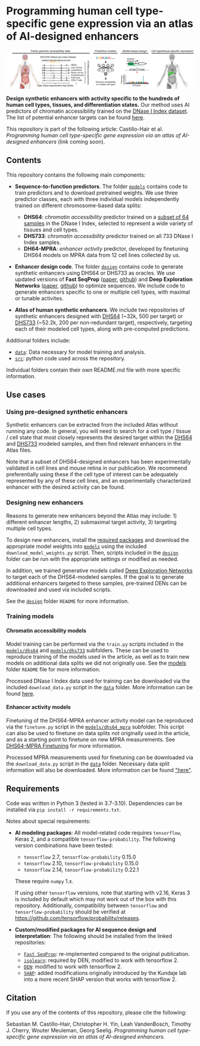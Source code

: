 # Programming human cell type-specific gene expression via an atlas of AI-designed enhancers

![plot](./readme_fig.png)

**Design synthetic enhancers with activity specific to the hundreds of human cell types, tissues, and differentiation states.** Our method uses AI predictors of chromatin accessibility trained on the [DNase I Index dataset](https://doi.org/10.1038/s41586-020-2559-3). The list of potential enhancer targets can be found [here](https://static-content.springer.com/esm/art%3A10.1038%2Fs41586-020-2559-3/MediaObjects/41586_2020_2559_MOESM3_ESM.xlsx).

This repository is part of the following article: Castillo-Hair et al. *Programming human cell type-specific gene expression via an atlas of AI-designed enhancers* (link coming soon).

## Contents

This repository contains the following main components:

- **Sequence-to-function predictors**. The folder [`models`](./models) contains code to train predictors and to download pretrained weights. We use three predictor classes, each with three individual models independently trained on different chromosome-based data splits:
    
    - **DHS64**: *chromatin accessibility* predictor trained on a [subset of 64 samples](./data/dhs_index/dhs64_training/selected_biosample_metadata.xlsx) in the DNase I Index, selected to represent a wide variety of tissues and cell types.
    - **DHS733**: *chromatin accessibility* predictor trained on all 733 DNase I Index samples.
    - **DH64-MPRA**: *enhancer activity* predictor, developed by finetuning DHS64 models on MPRA data from 12 cell lines collected by us.
    
- **Enhancer design code**. The folder [`design`](./design/) contains code to generate synthetic enhancers using DHS64 or DHS733 as oracles. We use updated versions of **Fast SeqProp** ([paper](https://doi.org/10.1186/s12859-021-04437-5), [github](https://github.com/castillohair/corefsp/)) and **Deep Exploration Networks** ([paper](https://doi.org/10.1016/j.cels.2020.05.007), [github](https://github.com/castillohair/genesis/)) to optimize sequences. We include code to generate enhancers specific to one or multiple cell types, with maximal or tunable activites.

<!---
- **Analysis of experimental validation results**. We characterized the performance of ~9,000 enhancers, including synthetic ones and natural controls, via MPRAs in 10 target cell lines. The folder [`analysis`](./analysis/) contains code to analyze those results and generate figures in our publication.
-->

- **Atlas of human synthetic enhancers**. We include two repositories of synthetic enhancers designed with [DHS64]() (~32k, 500 per target) or [DHS733]() (~52.2k, 200 per non-redundant target), respectively, targeting each of their modeled cell types, along with pre-computed predictions.

Additional folders include:
- [`data`](./data): Data necessary for model training and analysis.
- [`src`](./src): python code used across the repository.

Individual folders contain their own README.md file with more specific information.

## Use cases

### Using pre-designed synthetic enhancers

Synthetic enhancers can be extracted from the included Atlas without running any code. In general, you will need to search for a cell type / tissue / cell state that most closely represents the desired target within the [DHS64](./data/dhs_index/dhs64_training/selected_biosample_metadata.xlsx) and [DHS733](https://static-content.springer.com/esm/art%3A10.1038%2Fs41586-020-2559-3/MediaObjects/41586_2020_2559_MOESM3_ESM.xlsx) modeled samples, and then find relevant enhancers in the Atlas files.

Note that a subset of DHS64-designed enhancers has been experimentally validated in cell lines and mouse retina in our publication. We recommend preferentially using these if the cell type of interest can be adequately represented by any of these cell lines, and an experimentally characterized enhancer with the desired activity can be found.

### Designing new enhancers

Reasons to generate new enhancers beyond the Atlas may include: 1) different enhancer lengths, 2) submaximal target activity, 3) targeting multiple cell types.

To design new enhancers, install the [required packages](#requirements) and download the appropriate model weights into [`models`](./models/) using the included `download_model_weights.py` script. Then, scripts included in the [`design`](./design/) folder can be run with the appropriate settings or modified as needed.

In addition, we trained generative models called [Deep Exploration Networks](https://doi.org/10.1016/j.cels.2020.05.007) to target each of the DHS64-modeled samples. If the goal is to generate additional enhancers targeted to these samples, pre-trained DENs can be downloaded and used via included scripts.

See the [`design`](./design/) folder `README` for more information.

### Training models

#### Chromatin accessibility models

Model training can be performed via the `train.py` scripts included in the [`models/dhs64`](./models/dhs64/) and [`models/dhs733`](models/dhs733/) subfolders. These can be used to reproduce training of the models used in the article, as well as to train new models on additional data splits we did not originally use. See the [models](./models/) folder `README` file for more information.

Processed DNase I Index data used for training can be downloaded via the included `download_data.py` script in the [`data`](./data) folder. More information can be found [here](./data/README.md#data-for-training-accessibility-models).

#### Enhancer activity models

Finetuning of the DHS64-MPRA enhancer activity model can be reproduced via the `finetune.py` script in the [`models/dhs64_mpra`](./models/dhs64_mpra/) subfolder. This script can also be used to finetune on data splits not originally used in the article, and as a starting point to finetune on new MPRA measurements. See [DHS64-MPRA Finetuning](./models/README.md#dhs64-mpra-finetuning) for more information.

Processed MPRA measurements used for finetuning can be downloaded via the `download_data.py` script in the [`data`](./data/) folder. Necessary data split information will also be downloaded. More information can be found ["here"](./data/README.md#cell-line-and-mouse-retina-mpra-results).

<!---
### Reproduce publication analysis

Each analysis included in [`analysis`](./analysis/) will have its own workflow and requirements. See the folder's README.md file for more information.
-->

## Requirements

Code was written in Python 3 (tested in 3.7-3.10). Dependencies can be installed via `pip install -r requirements.txt`.

Notes about special requirements:

- **AI modeling packages**: All model-related code requires `tensorflow`,  Keras 2, and a compatible `tensorflow-probability`. The following version combinations have been tested:
    - `tensorflow` 2.7, `tensorflow-probability` 0.15.0
    - `tensorflow` 2.10, `tensorflow-probability` 0.15.0
    - `tensorflow` 2.14, `tensorflow-probability` 0.22.1

    These require `numpy` 1.x.
    
    If using other `tensorflow` versions, note that starting with v2.16, Keras 3 is included by default which may not work out of the box with this repository. Additionally, compatibility between `tensorflow` and `tensorflow-probability` should be verified at https://github.com/tensorflow/probability/releases.

- **Custom/modified packages for AI sequence design and interpretation**: The following should be installed from the linked repositories:
    - [`Fast SeqProp`](https://github.com/castillohair/corefsp): re-implemented compared to the original publication.
    - [`isolearn`](https://github.com/castillohair/isolearn): required by DEN, modified to work with tensorflow 2.
    - [`DEN`](https://github.com/castillohair/genesis): modified to work with tensorflow 2.
    - [`SHAP`](https://github.com/castillohair/shap): added modifications originally introduced by the Kundaje lab into a more recent SHAP version that works with tensorflow 2.

## Citation

If you use any of the contents of this repository, please cite the following:

Sebastian M. Castillo-Hair, Christopher H. Yin, Leah VandenBosch, Timothy J. Cherry, Wouter Meuleman, Georg Seelig. *Programming human cell type-specific gene expression via an atlas of AI-designed enhancers*.